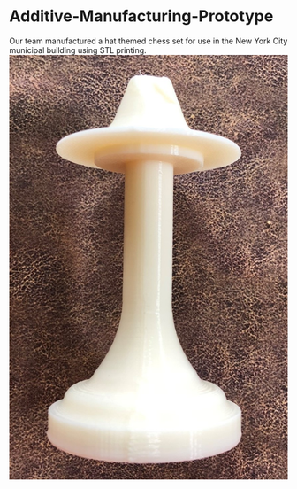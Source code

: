 # Additive-Manufacturing-Prototype
Our team manufactured a hat themed chess set for use in the New York City municipal building using STL printing.
![ChessPiece](/ChessPiece.JPEG)
